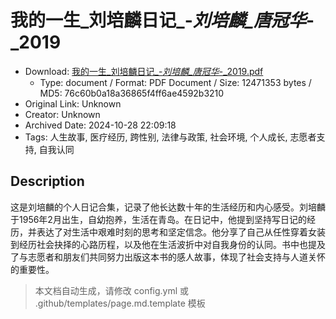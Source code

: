 # 我的一生_刘培麟日记_-_刘培麟_唐冠华_-_2019

- Download: [我的一生_刘培麟日记_-_刘培麟_唐冠华_-_2019.pdf](我的一生_刘培麟日记_-_刘培麟_唐冠华_-_2019.pdf)
    - Type: document / Format: PDF Document / Size: 12471353 bytes / MD5: 76c60b0a18a36865f4ff6ae4592b3210
- Original Link: Unknown
- Creator: Unknown
- Archived Date: 2024-10-28 22:09:18
- Tags: 人生故事, 医疗经历, 跨性别, 法律与政策, 社会环境, 个人成长, 志愿者支持, 自我认同

## Description

这是刘培麟的个人日记合集，记录了他长达数十年的生活经历和内心感受。刘培麟于1956年2月出生，自幼抱养，生活在青岛。在日记中，他提到坚持写日记的经历，并表达了对生活中艰难时刻的思考和坚定信念。他分享了自己从任性穿着女装到经历社会抉择的心路历程，以及他在生活波折中对自我身份的认同。书中也提及了与志愿者和朋友们共同努力出版这本书的感人故事，体现了社会支持与人道关怀的重要性。

> 本文档自动生成，请修改 config.yml 或 .github/templates/page.md.template 模板
